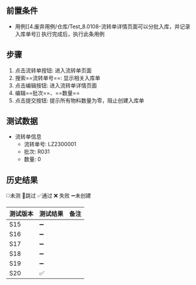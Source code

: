 
## 前置条件

- 用例[[4.废弃用例/仓库/Test_8.0108-流转单详情页面可以分批入库，并记录入库单号]] 执行完成后，执行此条用例

## 步骤

1. 点击流转单按钮: 进入流转单页面
2. 搜索==流转单号==: 显示相关入库单
3. 点击编辑按钮: 进入流转单详情页面
4. 编辑==批次==、==数量== 
5. 点击提交按钮: 提示所有物料数量为零，阻止创建入库单

## 测试数据

- 流转单信息
	- 流转单号: LZ2300001
	- 批次: R031
	- 数量: 0

## 历史结果
 ◻️未测    🚫跳过     ✅通过    ❌ 失败    ➖未创建
  
| 测试版本 | 测试结果 | 备注 |
| ---- | ---- | ---- |
| S15 | ➖ |  |
| S16 | ➖ |  |
| S17 | ➖ |  |
| S18 | ➖ |  |
| S19 | ➖ |  |
| S20 | ✅ |  |
